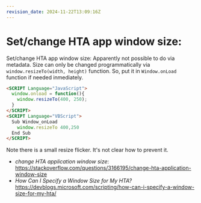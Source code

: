 ```yaml
---
revision_date: 2024-11-22T13:09:16Z
---
```

# Set/change HTA app window size:
Set/change HTA app window size:
Apparently not possible to do via metadata. Size can only be changed programmatically via `window.resizeTo(width, height)` function. So, put it in `Window.onLoad` function if needed inmediately.
```html
<SCRIPT Language="JavaScript">
  window.onload = function(){
    window.resizeTo(400, 250);
  }
</SCRIPT>
<SCRIPT Language="VBScript">
  Sub Window_onLoad
    window.resizeTo 400,250
  End Sub
</SCRIPT>
```
Note there is a small resize flicker. It's not clear how to prevent it.
* *change HTA application window size*: https://stackoverflow.com/questions/3166195/change-hta-application-window-size
* *How Can I Specify a Window Size for My HTA?* https://devblogs.microsoft.com/scripting/how-can-i-specify-a-window-size-for-my-hta/
